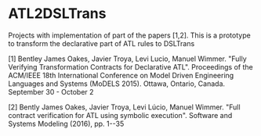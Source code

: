 # ATL2DSLTrans

Projects with implementation of part of the papers [1,2]. This is a prototype to transform the declarative part of ATL rules to DSLTrans

[1] Bentley James Oakes, Javier Troya, Levi Lucio, Manuel Wimmer. "Fully Verifying Transformation Contracts for Declarative ATL". Proceedings of the ACM/IEEE 18th International Conference on Model Driven Engineering Languages and Systems (MoDELS 2015). Ottawa, Ontario, Canada. September 30 - October 2

[2] Bently James Oakes, Javier Troya, Levi Lúcio, Manuel Wimmer. "Full contract verification for ATL using symbolic execution". Software and Systems Modeling (2016), pp. 1--35
